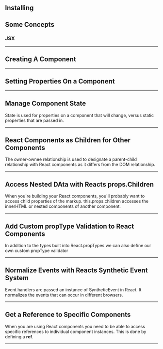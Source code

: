 ## Installing

## Some Concepts

### JSX

---

## Creating A Component

---

## Setting Properties On a Component

---

## Manage Component State

State is used for properties on a component that will change, versus static properties that are passed in. 

---

## React Components as Children for Other Components

The owner-ownee relationship is used to designate a parent-child relationship with React components as it differs from the DOM relationship. 

---

## Access Nested DAta with Reacts props.Children

When you're building your React components, you'll probably want to access child properties of the markup. this.props.children accesses the innerHTML or nested components of another component.

---

## Add Custom propType Validation to React Components

In addition to the types built into React.propTypes we can also define our own custom propType validator

---

## Normalize Events with Reacts Synthetic Event System

Event handlers are passed an instance of SyntheticEvent in React. It normalizes the events that can occur in different browsers.

---

## Get a Reference to Specific Components

When you are using React components you need to be able to access specific references to individual component instances. This is done by defining a **ref**. 

---